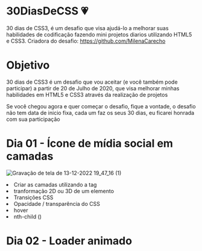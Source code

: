 # 30DiasDeCSS :heartpulse:
30 dias de CSS3, é um desafio que visa ajudá-lo a melhorar suas habilidades de codificação fazendo mini projetos diarios utilizando HTML5 e CSS3. 
Criadora do desafio: https://github.com/MilenaCarecho
# Objetivo
30 dias de CSS3 é um desafio que vou aceitar (e você também pode participar) a partir de 20 de Julho de 2020, que visa melhorar minhas habilidades em HTML5 e CSS3 através da realização de projetos

Se você chegou agora e quer começar o desafio, fique a vontade, o desafio não tem data de inicio fixa, cada um faz os seus 30 dias, eu ficarei honrada com sua participação 

# Dia 01 - Ícone de mídia social em camadas
![Gravação de tela de 13-12-2022 19_47_16 (1)](https://user-images.githubusercontent.com/99148011/207463153-3aae4d12-1b82-4916-8a36-728eb651a775.gif)

<li> Criar as camadas utilizando a tag <span> </li>
<li> tranformação 2D ou 3D de um elemento </li>
<li> Transições CSS </li>
<li> Opacidade / transparência do CSS </li>
<li> hover </li>
<li> nth-child () </li>

# Dia 02 - Loader animado
